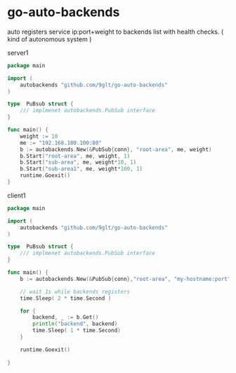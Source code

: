 # go-auto-backends
auto registers service ip:port+weight to backends list with health checks. ( kind of autonomous system )


server1 
```go
package main 

import (
    autobackends "github.com/9glt/go-auto-backends"
)

type  PuBsub struct {
    /// implmenet autobackends.PubSub interface
}

func main() {
    weight := 10
    me := "192.168.100.100:80"
    b := autobackends.New(&PubSub{conn}, "root-area", me, weight)
    b.Start("root-area", me, weight, 1)
    b.Start("sub-area", me, weight*10, 1)
    b.Start("sub-area1", me, weight*100, 1)
    runtime.Goexit()
}
```


client1
```go
package main 

import (
    autobackends "github.com/9glt/go-auto-backends"
)

type  PuBsub struct {
    /// implmenet autobackends.PubSub interface
}

func main() {
    b := autobackends.New(&PubSub{conn},"root-area", "my-hostname:port", 1000)

    // wait 1s while backends registers
    time.Sleep( 2 * time.Second )

    for {
        backend, _ := b.Get()
        println("backend", backend)
        time.Sleep( 1 * time.Second)
    }

    runtime.Goexit()
    
}
```
